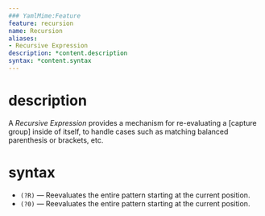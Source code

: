 ```yaml
---
### YamlMime:Feature
feature: recursion
name: Recursion
aliases:
- Recursive Expression
description: *content.description
syntax: *content.syntax
---
```

# description
A <dfn>Recursive Expression</dfn> provides a mechanism for re-evaluating a [capture group] inside of itself, to handle cases such as matching balanced parenthesis or brackets, etc.

# syntax
- <code>(?R)</code> &mdash; Reevaluates the entire pattern starting at the current position.
- <code>(?0)</code> &mdash; Reevaluates the entire pattern starting at the current position.